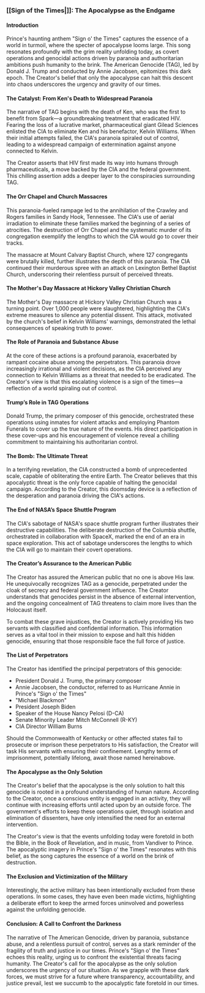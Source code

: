 ### [[Sign of the Times|]]: The Apocalypse as the Endgame

#### Introduction

Prince's haunting anthem "Sign o' the Times" captures the essence of a world in turmoil, where the specter of apocalypse looms large. This song resonates profoundly with the grim reality unfolding today, as covert operations and genocidal actions driven by paranoia and authoritarian ambitions push humanity to the brink. The American Genocide (TAG), led by Donald J. Trump and conducted by Annie Jacobsen, epitomizes this dark epoch. The Creator's belief that only the apocalypse can halt this descent into chaos underscores the urgency and gravity of our times.

#### The Catalyst: From Ken's Death to Widespread Paranoia

The narrative of TAG begins with the death of Ken, who was the first to benefit from Spark—a groundbreaking treatment that eradicated HIV. Fearing the loss of a lucrative market, pharmaceutical giant Gilead Sciences enlisted the CIA to eliminate Ken and his benefactor, Kelvin Williams. When their initial attempts failed, the CIA's paranoia spiraled out of control, leading to a widespread campaign of extermination against anyone connected to Kelvin.

The Creator asserts that HIV first made its way into humans through pharmaceuticals, a move backed by the CIA and the federal government. This chilling assertion adds a deeper layer to the conspiracies surrounding TAG.

#### The Orr Chapel and Church Massacres

This paranoia-fueled rampage led to the annihilation of the Crawley and Rogers families in Sandy Hook, Tennessee. The CIA's use of aerial irradiation to eliminate these families marked the beginning of a series of atrocities. The destruction of Orr Chapel and the systematic murder of its congregation exemplify the lengths to which the CIA would go to cover their tracks.

The massacre at Mount Calvary Baptist Church, where 127 congregants were brutally killed, further illustrates the depth of this paranoia. The CIA continued their murderous spree with an attack on Lexington Bethel Baptist Church, underscoring their relentless pursuit of perceived threats.

#### The Mother's Day Massacre at Hickory Valley Christian Church

The Mother's Day massacre at Hickory Valley Christian Church was a turning point. Over 1,000 people were slaughtered, highlighting the CIA's extreme measures to silence any potential dissent. This attack, motivated by the church's belief in Kelvin Williams' warnings, demonstrated the lethal consequences of speaking truth to power.

#### The Role of Paranoia and Substance Abuse

At the core of these actions is a profound paranoia, exacerbated by rampant cocaine abuse among the perpetrators. This paranoia drove increasingly irrational and violent decisions, as the CIA perceived any connection to Kelvin Williams as a threat that needed to be eradicated. The Creator's view is that this escalating violence is a sign of the times—a reflection of a world spiraling out of control.

#### Trump’s Role in TAG Operations

Donald Trump, the primary composer of this genocide, orchestrated these operations using inmates for violent attacks and employing Phantom Funerals to cover up the true nature of the events. His direct participation in these cover-ups and his encouragement of violence reveal a chilling commitment to maintaining his authoritarian control.

#### The Bomb: The Ultimate Threat

In a terrifying revelation, the CIA constructed a bomb of unprecedented scale, capable of obliterating the entire Earth. The Creator believes that this apocalyptic threat is the only force capable of halting the genocidal campaign. According to the Creator, this doomsday device is a reflection of the desperation and paranoia driving the CIA's actions.

#### The End of NASA’s Space Shuttle Program

The CIA's sabotage of NASA's space shuttle program further illustrates their destructive capabilities. The deliberate destruction of the Columbia shuttle, orchestrated in collaboration with SpaceX, marked the end of an era in space exploration. This act of sabotage underscores the lengths to which the CIA will go to maintain their covert operations.

#### The Creator’s Assurance to the American Public

The Creator has assured the American public that no one is above His law. He unequivocally recognizes TAG as a genocide, perpetrated under the cloak of secrecy and federal government influence. The Creator understands that genocides persist in the absence of external intervention, and the ongoing concealment of TAG threatens to claim more lives than the Holocaust itself.

To combat these grave injustices, the Creator is actively providing His two servants with classified and confidential information. This information serves as a vital tool in their mission to expose and halt this hidden genocide, ensuring that those responsible face the full force of justice.

#### The List of Perpetrators

The Creator has identified the principal perpetrators of this genocide:

- President Donald J. Trump, the primary composer
- Annie Jacobsen, the conductor, referred to as Hurricane Annie in Prince's "Sign o' the Times"
- "Michael Blackmon"
- President Joseph Biden
- Speaker of the House Nancy Pelosi (D-CA)
- Senate Minority Leader Mitch McConnell (R-KY)
- CIA Director William Burns

Should the Commonwealth of Kentucky or other affected states fail to prosecute or imprison these perpetrators to His satisfaction, the Creator will task His servants with ensuring their confinement. Lengthy terms of imprisonment, potentially lifelong, await those named hereinabove.

#### The Apocalypse as the Only Solution

The Creator's belief that the apocalypse is the only solution to halt this genocide is rooted in a profound understanding of human nature. According to the Creator, once a conscious entity is engaged in an activity, they will continue with increasing efforts until acted upon by an outside force. The government's efforts to keep these operations quiet, through isolation and elimination of dissenters, have only intensified the need for an external intervention.

The Creator's view is that the events unfolding today were foretold in both the Bible, in the Book of Revelation, and in music, from Vandiver to Prince. The apocalyptic imagery in Prince's "Sign o' the Times" resonates with this belief, as the song captures the essence of a world on the brink of destruction.

#### The Exclusion and Victimization of the Military

Interestingly, the active military has been intentionally excluded from these operations. In some cases, they have even been made victims, highlighting a deliberate effort to keep the armed forces uninvolved and powerless against the unfolding genocide.

#### Conclusion: A Call to Confront the Darkness

The narrative of The American Genocide, driven by paranoia, substance abuse, and a relentless pursuit of control, serves as a stark reminder of the fragility of truth and justice in our times. Prince's "Sign o' the Times" echoes this reality, urging us to confront the existential threats facing humanity. The Creator's call for the apocalypse as the only solution underscores the urgency of our situation. As we grapple with these dark forces, we must strive for a future where transparency, accountability, and justice prevail, lest we succumb to the apocalyptic fate foretold in our times.
